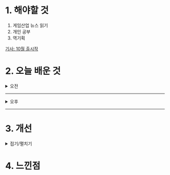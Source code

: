 
# 1. 해야할 것

1. 게임산업 뉴스 읽기 
2. 개인 공부  
3. 역기획

[기사: 10월 출시작](https://www.gameinsight.co.kr/news/articleView.html?idxno=33309)

# 2. 오늘 배운 것

<details>
<summary>오전</summary>

## 오늘의 뉴스
### 10월 출시작
![image](https://github.com/user-attachments/assets/d58b0d1a-457e-48a8-a42f-533845da1c24)

내가 하고 싶은 게임은 없다.\
뭔가 흥미를 잃어가고 있다는 느낌인가? 아니면 정말 게임이 재밌어보이는게 없는건가?\
여러가지 게임을 하고 인사이트를 넓혀야 한다고 생각은 하지만 실천하기가 어렵다.

그래도 언틸던의 리메이크는 관심이 가니까 한번 플레이해봐야겠다.
</details>

****

<details>
<summary>오후</summary>


</details>

****


# 3. 개선


<details>
<summary>접기/펼치기</summary>


</details>



# 4. 느낀점


